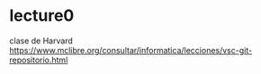 # lecture0
clase de Harvard
https://www.mclibre.org/consultar/informatica/lecciones/vsc-git-repositorio.html

